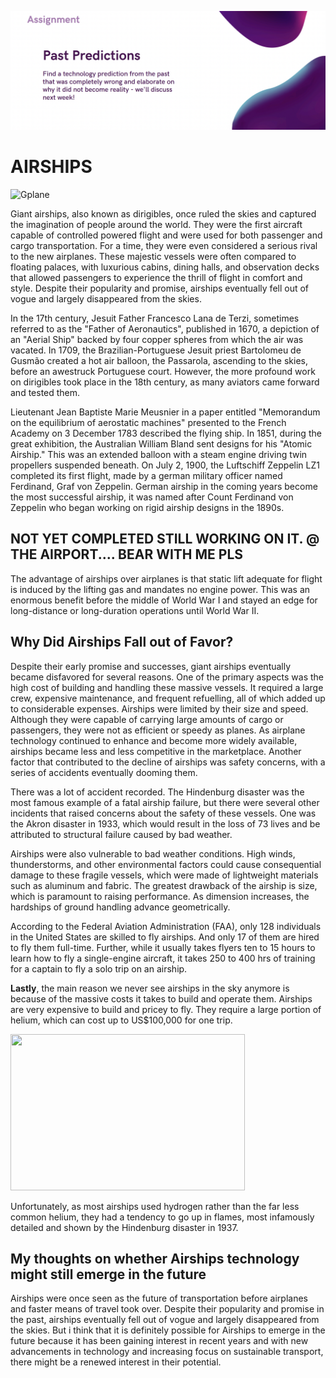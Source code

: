 ![F_assign2](uploads/ffb86254a95d0c4307807524dce6cd9d/F_assign2.png)

# AIRSHIPS

![Gplane](/uploads/1b026a3aac426dfb971e0c684145cbd7/Gplane.jpeg)

Giant airships, also known as dirigibles, once ruled the skies and captured the imagination of people around the world. They were the first aircraft capable of controlled powered flight and were used for both passenger and cargo transportation. For a time, they were even considered a serious rival to the new airplanes. These majestic vessels were often compared to floating palaces, with luxurious cabins, dining halls, and observation decks that allowed passengers to experience the thrill of flight in comfort and style. Despite their popularity and promise, airships eventually fell out of vogue and largely disappeared from the skies. 

In the 17th century, Jesuit Father Francesco Lana de Terzi, sometimes referred to as the "Father of Aeronautics", published in 1670, a depiction of an "Aerial Ship" backed by four copper spheres from which the air was vacated. In 1709, the Brazilian-Portuguese Jesuit priest Bartolomeu de Gusmão created a hot air balloon, the Passarola, ascending to the skies, before an awestruck Portuguese court. However, the more profound work on dirigibles took place in the 18th century, as many aviators came forward and tested them. 

Lieutenant Jean Baptiste Marie Meusnier in a paper entitled "Memorandum on the equilibrium of aerostatic machines" presented to the French Academy on 3 December 1783 described the flying ship. In 1851, during the great exhibition, the Australian William Bland sent designs for his "Atomic Airship." This was an extended balloon with a steam engine driving twin propellers suspended beneath. On July 2, 1900, the Luftschiff Zeppelin LZ1 completed its first flight, made by a german military officer named Ferdinand, Graf von Zeppelin. German airship in the coming years become the most successful airship, it was named after Count Ferdinand von Zeppelin who began working on rigid airship designs in the 1890s.





## NOT YET COMPLETED STILL WORKING ON IT. @ THE AIRPORT.... BEAR WITH ME PLS

The advantage of airships over airplanes is that static lift adequate for flight is induced by the lifting gas and mandates no engine power. This was an enormous benefit before the middle of World War I and stayed an edge for long-distance or long-duration operations until World War II.

## Why Did Airships Fall out of Favor?

Despite their early promise and successes, giant airships eventually became disfavored for several reasons. One of the primary aspects was the high cost of building and handling these massive vessels. It required a large crew, expensive maintenance, and frequent refuelling, all of which added up to considerable expenses. Airships were limited by their size and speed. Although they were capable of carrying large amounts of cargo or passengers, they were not as efficient or speedy as planes. As airplane technology continued to enhance and become more widely available, airships became less and less competitive in the marketplace. Another factor that contributed to the decline of airships was safety concerns, with a series of accidents eventually dooming them.

There was a lot of accident recorded. The Hindenburg disaster was the most famous example of a fatal airship failure, but there were several other incidents that raised concerns about the safety of these vessels. One was the Akron disaster in 1933, which would result in the loss of 73 lives and be attributed to structural failure caused by bad weather.

Airships were also vulnerable to bad weather conditions. High winds, thunderstorms, and other environmental factors could cause consequential damage to these fragile vessels, which were made of lightweight materials such as aluminum and fabric. The greatest drawback of the airship is size, which is paramount to raising performance. As dimension increases, the hardships of ground handling advance geometrically.

According to the Federal Aviation Administration (FAA), only 128 individuals in the United States are skilled to fly airships. And only 17 of them are hired to fly them full-time. Further, while it usually takes flyers ten to 15 hours to learn how to fly a single-engine aircraft, it takes 250 to 400 hrs of training for a captain to fly a solo trip on an airship.

**Lastly**, the main reason we never see airships in the sky anymore is because of the massive costs it takes to build and operate them. Airships are very expensive to build and pricey to fly. They require a large portion of helium, which can cost up to US$100,000 for one trip.


<img src="/uploads/2a3ea3ed2016c45de9262c3ad5cf4356/airshpp.png" width="375" height="250"> 

Unfortunately, as most airships used hydrogen rather than the far less common helium, they had a tendency to go up in flames, most infamously detailed and shown by the Hindenburg disaster in 1937.

## My thoughts on whether Airships technology might still emerge in the future

Airships were once seen as the future of transportation before airplanes and faster means of travel took over. Despite their popularity and promise in the past, airships eventually fell out of vogue and largely disappeared from the skies. But i think that it is definitely possible for Airships to emerge in the future because it has been gaining interest in recent years and with new advancements in technology and increasing focus on sustainable transport, there might be a renewed interest in their potential. 
